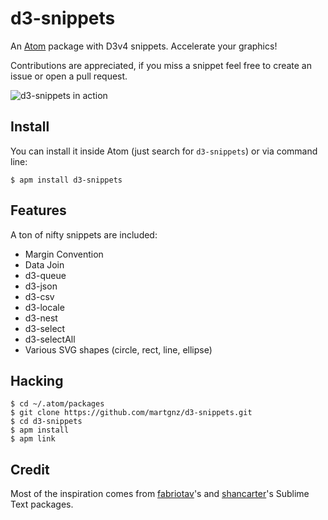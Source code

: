 # d3-snippets
An [Atom](https://atom.io) package with D3v4 snippets. Accelerate your graphics!

Contributions are appreciated, if you miss a snippet feel free to create an issue or open a pull request.

![d3-snippets in action](https://cloud.githubusercontent.com/assets/1236790/13730058/c2121150-e944-11e5-85fb-2158f62e082d.gif)

## Install
You can install it inside Atom (just search for `d3-snippets`) or via command line:
```
$ apm install d3-snippets
```

## Features
A ton of nifty snippets are included:
- Margin Convention
- Data Join
- d3-queue
- d3-json
- d3-csv
- d3-locale
- d3-nest
- d3-select
- d3-selectAll
- Various SVG shapes (circle, rect, line, ellipse)

## Hacking
```
$ cd ~/.atom/packages
$ git clone https://github.com/martgnz/d3-snippets.git
$ cd d3-snippets
$ apm install
$ apm link
```

## Credit
Most of the inspiration comes from [fabriotav](https://github.com/fabriciotav/d3-snippets-for-sublime-text-2)'s  and [shancarter](https://github.com/shancarter/sublime-text-d3/)'s Sublime Text packages.
